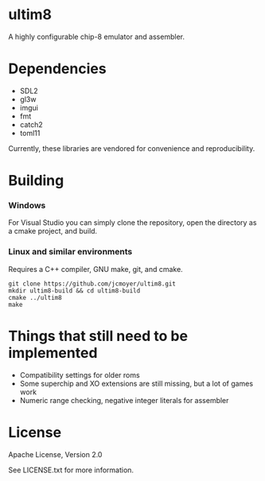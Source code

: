 # ultim8

A highly configurable chip-8 emulator and assembler.

# Dependencies

- SDL2
- gl3w
- imgui
- fmt
- catch2
- toml11

Currently, these libraries are vendored for convenience and reproducibility.

# Building

### Windows

For Visual Studio you can simply clone the repository, open the directory as a cmake project, and build.

### Linux and similar environments

Requires a C++ compiler, GNU make, git, and cmake.

```
git clone https://github.com/jcmoyer/ultim8.git
mkdir ultim8-build && cd ultim8-build
cmake ../ultim8
make
```

# Things that still need to be implemented

- Compatibility settings for older roms
- Some superchip and XO extensions are still missing, but a lot of games work
- Numeric range checking, negative integer literals for assembler

# License

Apache License, Version 2.0

See LICENSE.txt for more information.